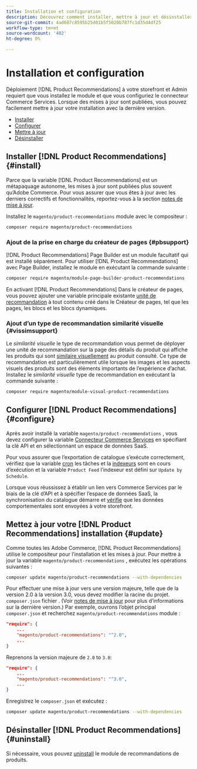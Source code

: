 ```yaml
---
title: Installation et configuration
description: Découvrez comment installer, mettre à jour et désinstaller [!DNL Product Recommendations].
source-git-commit: 4ad607c8595b25d01b5f5020b787fc1d35d4df25
workflow-type: tm+mt
source-wordcount: '402'
ht-degree: 0%

---
```


# Installation et configuration

Déploiement [!DNL Product Recommendations] à votre storefront et Admin requiert que vous installez le module et que vous configuriez le connecteur Commerce Services. Lorsque des mises à jour sont publiées, vous pouvez facilement mettre à jour votre installation avec la dernière version.

- [Installer](#install)
- [Configurer](#configure)
- [Mettre à jour](#update)
- [Désinstaller](#uninstall)

## Installer [!DNL Product Recommendations] {#install}

Parce que la variable [!DNL Product Recommendations] est un métapaquage autonome, les mises à jour sont publiées plus souvent qu’Adobe Commerce. Pour vous assurer que vous êtes à jour avec les derniers correctifs et fonctionnalités, reportez-vous à la section [notes de mise à jour](release-notes.md).

Installez le `magento/product-recommendations` module avec le compositeur :

```bash
composer require magento/product-recommendations
```

### Ajout de la prise en charge du créateur de pages {#pbsupport}

[!DNL Product Recommendations] Page Builder est un module facultatif qui est installé séparément. Pour utiliser [!DNL Product Recommendations] avec Page Builder, installez le module en exécutant la commande suivante :

```bash
composer require magento/module-page-builder-product-recommendations
```

En activant [!DNL Product Recommendations] Dans le créateur de pages, vous pouvez ajouter une variable principale existante [unité de recommandation](https://docs.magento.com/user-guide/cms/page-builder-add-recommendations.html) à tout contenu créé dans le Créateur de pages, tel que les pages, les blocs et les blocs dynamiques.

### Ajout d’un type de recommandation similarité visuelle {#vissimsupport}

Le _similarité visuelle_ le type de recommandation vous permet de déployer une unité de recommandation sur la page des détails du produit qui affiche les produits qui sont [similaire visuellement](type.md#visualsim) au produit consulté. Ce type de recommandation est particulièrement utile lorsque les images et les aspects visuels des produits sont des éléments importants de l’expérience d’achat. Installez le _similarité visuelle_ type de recommandation en exécutant la commande suivante :

```bash
composer require magento/module-visual-product-recommendations
```

## Configurer [!DNL Product Recommendations] {#configure}

Après avoir installé la variable `magento/product-recommendations` , vous devez configurer la variable [Connecteur Commerce Services](https://docs.magento.com/user-guide/configuration/services/saas.html) en spécifiant la clé API et en sélectionnant un espace de données SaaS.

Pour vous assurer que l’exportation de catalogue s’exécute correctement, vérifiez que la variable [cron](https://devdocs.magento.com/guides/v2.4/config-guide/cli/config-cli-subcommands-cron.html) les tâches et la [indexeurs](https://devdocs.magento.com/guides/v2.4/config-guide/cli/config-cli-subcommands-index.html) sont en cours d’exécution et la variable `Product Feed` l’indexeur est défini sur `Update by Schedule`.

Lorsque vous réussissez à établir un lien vers Commerce Services par le biais de la clé d’API et à spécifier l’espace de données SaaS, la synchronisation du catalogue démarre et [vérifie](verify.md) que les données comportementales sont envoyées à votre storefront.

## Mettez à jour votre [!DNL Product Recommendations] installation {#update}

Comme toutes les Adobe Commerce, [!DNL Product Recommendations] utilise le compositeur pour l’installation et les mises à jour. Pour mettre à jour la variable `magento/product-recommendations` , exécutez les opérations suivantes :

```bash
composer update magento/product-recommendations --with-dependencies
```

Pour effectuer une mise à jour vers une version majeure, telle que de la version 2.0 à la version 3.0, vous devez modifier la racine du projet. `composer.json` fichier . (Voir [notes de mise à jour](release-notes.md) pour plus d’informations sur la dernière version.) Par exemple, ouvrons l’objet principal `composer.json` et recherchez `magento/product-recommendations` module :

```json
"require": {
    ...
    "magento/product-recommendations": "^2.0",
    ...
}
```

Reprenons la version majeure de `2.0` to `3.0`:

```json
"require": {
    ...
    "magento/product-recommendations": "^3.0",
    ...
}
```

Enregistrez le `composer.json` et exécutez :

```bash
composer update magento/product-recommendations --with-dependencies
```

## Désinstaller [!DNL Product Recommendations] {#uninstall}

Si nécessaire, vous pouvez [uninstall](https://devdocs.magento.com/guides/v2.4/install-gde/install/cli/install-cli-uninstall-mods.html) le module de recommandations de produits.
